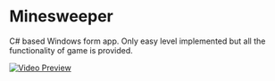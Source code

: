# Minesweeper
C# based Windows form app. 
Only easy level implemented but all the functionality of game is provided.

[![Video Preview](ss.jpg)](https://www.youtube.com/watch?v=uVSLJTGCrQs)


